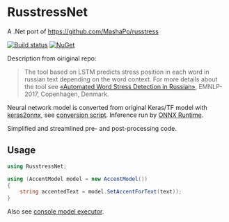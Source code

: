 # RusstressNet
A .Net port of https://github.com/MashaPo/russtress

[![Build status](https://ci.appveyor.com/api/projects/status/tiqminujri769s0l/branch/master?svg=true)](https://ci.appveyor.com/project/mikhail-barg/russtressnet/branch/master) [![NuGet](https://img.shields.io/nuget/v/RusstressNet.svg)](https://www.nuget.org/packages/RusstressNet/)

Description from oiriginal repo:
> The tool based on LSTM predicts stress position in each word in russian text depending on the word context. For more details about the tool see [«Automated Word Stress Detection in Russian»](http://www.aclweb.org/anthology/W/W17/W17-4104.pdf), EMNLP-2017, Copenhagen, Denmark.

Neural network model is converted from original Keras/TF model with [keras2onnx](https://github.com/onnx/keras-onnx), see [conversion script](https://github.com/mikhail-barg/RusstressNet/blob/master/RusstressNet/convert.py). Inference run by [ONNX Runtime](https://github.com/microsoft/onnxruntime). 

Simplified and streamlined pre- and post-processing code.

## Usage
```c#
using RusstressNet;

using (AccentModel model = new AccentModel())
{
	string accentedText = model.SetAccentForText(text));
}
```

Also see [console model executor](https://github.com/mikhail-barg/RusstressNet/blob/master/RusstressExecutor/Program.cs).
